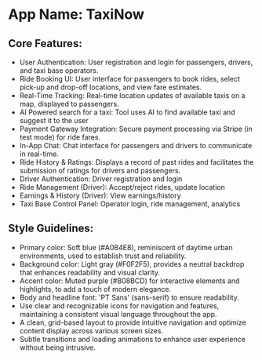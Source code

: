 # **App Name**: TaxiNow

## Core Features:

- User Authentication: User registration and login for passengers, drivers, and taxi base operators.
- Ride Booking UI: User interface for passengers to book rides, select pick-up and drop-off locations, and view fare estimates.
- Real-Time Tracking: Real-time location updates of available taxis on a map, displayed to passengers.
- AI Powered search for a taxi: Tool uses AI to find available taxi and suggest it to the user
- Payment Gateway Integration: Secure payment processing via Stripe (in test mode) for ride fares.
- In-App Chat: Chat interface for passengers and drivers to communicate in real-time.
- Ride History & Ratings: Displays a record of past rides and facilitates the submission of ratings for drivers and passengers.
- Driver Authentication: Driver registration and login
- Ride Management (Driver): Accept/reject rides, update location
- Earnings & History (Driver): View earnings/history
- Taxi Base Control Panel: Operator login, ride management, analytics

## Style Guidelines:

- Primary color: Soft blue (#A0B4E8), reminiscent of daytime urban environments, used to establish trust and reliability.
- Background color: Light gray (#F0F2F5), provides a neutral backdrop that enhances readability and visual clarity.
- Accent color: Muted purple (#B08BCD) for interactive elements and highlights, to add a touch of modern elegance.
- Body and headline font: 'PT Sans' (sans-serif) to ensure readability.
- Use clear and recognizable icons for navigation and features, maintaining a consistent visual language throughout the app.
- A clean, grid-based layout to provide intuitive navigation and optimize content display across various screen sizes.
- Subtle transitions and loading animations to enhance user experience without being intrusive.